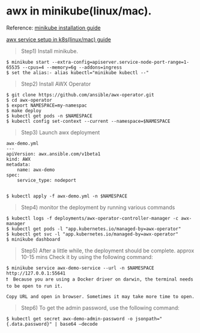 # awx in minikube(linux/mac).
Reference:
[minikube installation guide](https://minikube.sigs.k8s.io/docs/start/)  

[awx service setup in k8s(linux/mac) guide](https://subscription.packtpub.com/book/cloud-and-networking/9781803244884/4/ch04lvl1sec17/installing-awx-on-minikube)

>Step1) Install minikube.
````
$ minikube start --extra-config=apiserver.service-node-port-range=1-65535 --cpus=4 --memory=6g --addons=ingress
$ set the alias:- alias kubectl="minikube kubectl --"
````

>Step2) Install AWX Operator
```` 
$ git clone https://github.com/ansible/awx-operator.git
$ cd awx-operator
$ export NAMESPACE=my-namespac
$ make deploy
$ kubectl get pods -n $NAMESPACE
$ kubectl config set-context --current --namespace=$NAMESPACE
````

>Step3) Launch awx deployment
````
awx-demo.yml
---
apiVersion: awx.ansible.com/v1beta1
kind: AWX
metadata:
    name: awx-demo
spec:
    service_type: nodeport


$ kubectl apply -f awx-demo.yml -n $NAMESPACE
````

>Step4)  monitor the deployment by running various commands
````
$ kubectl logs -f deployments/awx-operator-controller-manager -c awx-manager
$ kubectl get pods -l "app.kubernetes.io/managed-by=awx-operator"
$ kubectl get svc -l "app.kubernetes.io/managed-by=awx-operator"
$ minikube dashboard
````

>Step5) After a little while, the deployment should be complete. approx 10-15 mins
        Check it by using the following command:
````
$ minikube service awx-demo-service --url -n $NAMESPACE
http://127.0.0.1:55641
❗  Because you are using a Docker driver on darwin, the terminal needs to be open to run it.

Copy URL and open in browser. Sometimes it may take more time to open.
````

>Step6) To get the admin password, use the following command:
````
$ kubectl get secret awx-demo-admin-password -o jsonpath="{.data.password}" | base64 –decode
````
